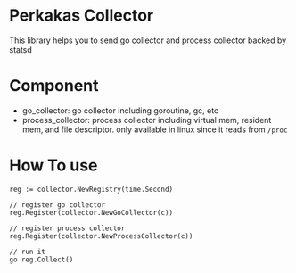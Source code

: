 # Perkakas Collector
This library helps you to send go collector and process collector backed by statsd

# Component 
* go_collector: go collector including goroutine, gc, etc
* process_collector: process collector including virtual mem, resident mem, and file descriptor. only available in linux since it reads from `/proc`

# How To use
```
reg := collector.NewRegistry(time.Second)

// register go collector
reg.Register(collector.NewGoCollector(c))

// register process collector
reg.Register(collector.NewProcessCollector(c))

// run it
go reg.Collect()

```